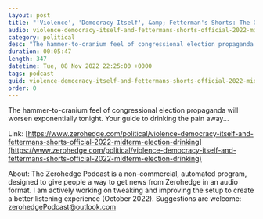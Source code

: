 ```yaml
---
layout: post
title: "'Violence', 'Democracy Itself', &amp; Fetterman's Shorts: The Official 2022 Midterm Election Drinking Game"
audio: violence-democracy-itself-and-fettermans-shorts-official-2022-midterm-election-drinking-0
category: political
desc: "The hammer-to-cranium feel of congressional election propaganda will worsen exponentially tonight. Your guide to drinking the pain away..."
duration: 00:05:47
length: 347
datetime: Tue, 08 Nov 2022 22:25:00 +0000
tags: podcast
guid: violence-democracy-itself-and-fettermans-shorts-official-2022-midterm-election-drinking-0
order: 0
---
```

The hammer-to-cranium feel of congressional election propaganda will worsen exponentially tonight. Your guide to drinking the pain away...

Link: [https://www.zerohedge.com/political/violence-democracy-itself-and-fettermans-shorts-official-2022-midterm-election-drinking](https://www.zerohedge.com/political/violence-democracy-itself-and-fettermans-shorts-official-2022-midterm-election-drinking)

About: The Zerohedge Podcast is a non-commercial, automated program, designed to give people a way to get news from Zerohedge in an audio format.  I am actively working on tweaking and improving the setup to create a better listening experience (October 2022).  Suggestions are welcome: [zerohedgePodcast@outlook.com](mailto:zerohedgePodcast@outlook.com)
